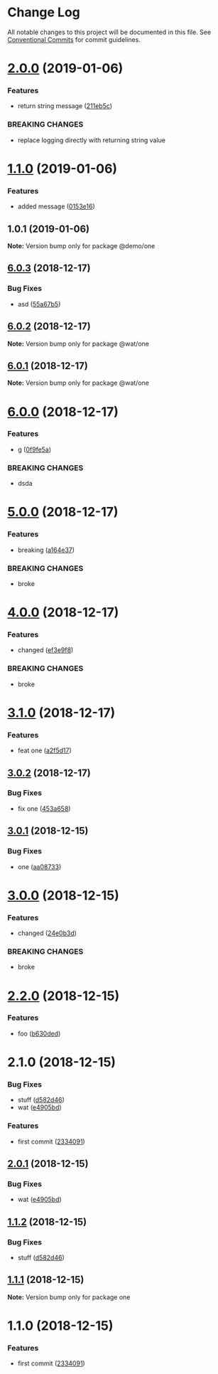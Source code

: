 # Change Log

All notable changes to this project will be documented in this file.
See [Conventional Commits](https://conventionalcommits.org) for commit guidelines.

# [2.0.0](https://github.com/FilipStenbeck/lerna-semantic-release-demo/compare/@demo/one@1.1.0...@demo/one@2.0.0) (2019-01-06)


### Features

* return string message ([211eb5c](https://github.com/FilipStenbeck/lerna-semantic-release-demo/commit/211eb5c))


### BREAKING CHANGES

* replace logging directly with returning string value





# [1.1.0](https://github.com/FilipStenbeck/lerna-semantic-release-demo/compare/@demo/one@1.0.1...@demo/one@1.1.0) (2019-01-06)


### Features

* added message ([0153e16](https://github.com/FilipStenbeck/lerna-semantic-release-demo/commit/0153e16))





## 1.0.1 (2019-01-06)

**Note:** Version bump only for package @demo/one





## [6.0.3](https://github.com/FilipStenbeck/test/compare/@wat/one@6.0.2...@wat/one@6.0.3) (2018-12-17)


### Bug Fixes

* asd ([55a67b5](https://github.com/FilipStenbeck/test/commit/55a67b5))





## [6.0.2](https://github.com/FilipStenbeck/test/compare/@wat/one@6.0.1...@wat/one@6.0.2) (2018-12-17)

**Note:** Version bump only for package @wat/one





## [6.0.1](https://github.com/FilipStenbeck/test/compare/@wat/one@6.0.0...@wat/one@6.0.1) (2018-12-17)

**Note:** Version bump only for package @wat/one





# [6.0.0](https://github.com/FilipStenbeck/test/compare/@wat/one@5.0.0...@wat/one@6.0.0) (2018-12-17)


### Features

* g ([0f9fe5a](https://github.com/FilipStenbeck/test/commit/0f9fe5a))


### BREAKING CHANGES

* dsda





# [5.0.0](https://github.com/FilipStenbeck/test/compare/@wat/one@4.0.0...@wat/one@5.0.0) (2018-12-17)


### Features

* breaking ([a164e37](https://github.com/FilipStenbeck/test/commit/a164e37))


### BREAKING CHANGES

* broke





# [4.0.0](https://github.com/FilipStenbeck/test/compare/@wat/one@3.1.0...@wat/one@4.0.0) (2018-12-17)


### Features

* changed ([ef3e9f8](https://github.com/FilipStenbeck/test/commit/ef3e9f8))


### BREAKING CHANGES

* broke





# [3.1.0](https://github.com/FilipStenbeck/test/compare/@wat/one@3.0.2...@wat/one@3.1.0) (2018-12-17)


### Features

* feat one ([a2f5d17](https://github.com/FilipStenbeck/test/commit/a2f5d17))





## [3.0.2](https://github.com/FilipStenbeck/test/compare/@wat/one@3.0.1...@wat/one@3.0.2) (2018-12-17)


### Bug Fixes

* fix one ([453a658](https://github.com/FilipStenbeck/test/commit/453a658))





## [3.0.1](https://github.com/FilipStenbeck/test/compare/@wat/one@3.0.0...@wat/one@3.0.1) (2018-12-15)


### Bug Fixes

* one ([aa08733](https://github.com/FilipStenbeck/test/commit/aa08733))





# [3.0.0](https://github.com/FilipStenbeck/test/compare/@wat/one@2.2.0...@wat/one@3.0.0) (2018-12-15)


### Features

* changed ([24e0b3d](https://github.com/FilipStenbeck/test/commit/24e0b3d))


### BREAKING CHANGES

* broke





# [2.2.0](https://github.com/FilipStenbeck/test/compare/@wat/one@2.1.0...@wat/one@2.2.0) (2018-12-15)


### Features

* foo ([b630ded](https://github.com/FilipStenbeck/test/commit/b630ded))





# 2.1.0 (2018-12-15)


### Bug Fixes

* stuff ([d582d46](https://github.com/FilipStenbeck/test/commit/d582d46))
* wat ([e4905bd](https://github.com/FilipStenbeck/test/commit/e4905bd))


### Features

* first commit ([2334091](https://github.com/FilipStenbeck/test/commit/2334091))





## [2.0.1](https://github.com/FilipStenbeck/test/compare/one@1.1.2...one@2.0.1) (2018-12-15)


### Bug Fixes

* wat ([e4905bd](https://github.com/FilipStenbeck/test/commit/e4905bd))





## [1.1.2](https://github.com/FilipStenbeck/test/compare/one@1.1.1...one@1.1.2) (2018-12-15)


### Bug Fixes

* stuff ([d582d46](https://github.com/FilipStenbeck/test/commit/d582d46))





## [1.1.1](https://github.com/FilipStenbeck/test/compare/one@1.1.0...one@1.1.1) (2018-12-15)

**Note:** Version bump only for package one





# 1.1.0 (2018-12-15)


### Features

* first commit ([2334091](https://github.com/FilipStenbeck/test/commit/2334091))
